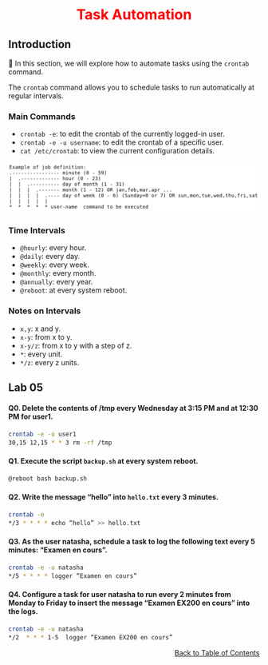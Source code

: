 <h1 align="center" style="color: red;">Task Automation</h1>

## Introduction

👋 In this section, we will explore how to automate tasks using the `crontab` command.

The `crontab` command allows you to schedule tasks to run automatically at regular intervals.

### Main Commands

* `crontab -e`: to edit the crontab of the currently logged-in user.
* `crontab -e -u username`: to edit the crontab of a specific user.
* `cat /etc/crontab`: to view the current configuration details.

<p align="center">
  <img src="images/Capture.JPG" alt="cap" style="width: 800px;"/>
</p>  

### Time Intervals

* `@hourly`: every hour.
* `@daily`: every day.
* `@weekly`: every week.
* `@monthly`: every month.
* `@annually`: every year.
* `@reboot`: at every system reboot.

### Notes on Intervals

* `x,y`: x and y.
* `x-y`: from x to y.
* `x-y/z`: from x to y with a step of z.
* `*`: every unit.
* `*/z`: every z units.

## Lab 05

#### Q0. Delete the contents of /tmp every Wednesday at 3:15 PM and at 12:30 PM for user1.

```bash
crontab -e -u user1
30,15 12,15 * * 3 rm -rf /tmp
```

#### Q1. Execute the script `backup.sh` at every system reboot.

```bash
@reboot bash backup.sh
```

#### Q2. Write the message “hello” into `hello.txt` every 3 minutes.

```bash
crontab -e
*/3 * * * * echo “hello” >> hello.txt
```

#### Q3. As the user natasha, schedule a task to log the following text every 5 minutes: “Examen en cours”.

```bash
crontab -e -u natasha
*/5 * * * * logger “Examen en cours”
```

#### Q4. Configure a task for user natasha to run every 2 minutes from Monday to Friday to insert the message “Examen EX200 en cours” into the logs.

```bash
crontab -e -u natasha
*/2  * * * 1-5  logger “Examen EX200 en cours”
```

<p style="text-align: right;">
  <a href="https://github.com/halekammoun/RHCSA-Training/blob/main/README.md#table-des-matieres">Back to Table of Contents</a>
</p>

